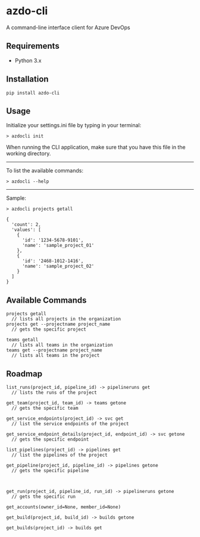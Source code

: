 # azdo-cli
A command-line interface client for Azure DevOps

## Requirements
* Python 3.x

## Installation
`pip install azdo-cli`

## Usage
Initialize your settings.ini file by typing in your terminal:
```
> azdocli init
```
When running the CLI application, make sure that you have this file in the working directory.  

---
To list the available commands:
```
> azdocli --help
```

---
Sample:
```
> azdocli projects getall

{
  'count': 2,
  'values': [
    {
      'id': '1234-5678-9101',
      'name': 'sample_project_01'
    },
    {
      'id': '2468-1012-1416',
      'name': 'sample_project_02'
    }
  ]
}
```

## Available Commands
```
projects getall 
  // lists all projects in the organization
projects get --projectname project_name 
  // gets the specific project

teams getall 
  // lists all teams in the organization
teams get --projectname project_name 
  // lists all teams in the project
```

## Roadmap
```
list_runs(project_id, pipeline_id) -> pipelineruns get
  // lists the runs of the project

get_team(project_id, team_id) -> teams getone
  // gets the specific team

get_service_endpoints(project_id) -> svc get
  // list the service endpoints of the project

get_service_endpoint_details(project_id, endpoint_id) -> svc getone
  // gets the specific endpoint

list_pipelines(project_id) -> pipelines get
  // list the pipelines of the project

get_pipeline(project_id, pipeline_id) -> pipelines getone
  // gets the specific pipeline



get_run(project_id, pipeline_id, run_id) -> pipelineruns getone
  // gets the specific run

get_accounts(owner_id=None, member_id=None)

get_build(project_id, build_id) -> builds getone

get_builds(project_id) -> builds get




```